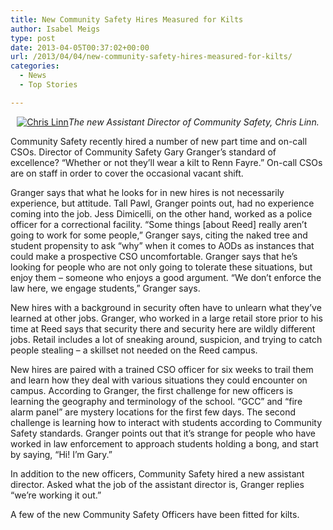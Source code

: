 ```yaml
---
title: New Community Safety Hires Measured for Kilts
author: Isabel Meigs
type: post
date: 2013-04-05T00:37:02+00:00
url: /2013/04/04/new-community-safety-hires-measured-for-kilts/
categories:
  - News
  - Top Stories

---
```

<p style="text-align: center;">
  <a href="https://i1.wp.com/www.reedquest.org/wp-content/uploads/2013/04/Post-In-Note-Man_web.jpg"><img class="aligncenter size-full wp-image-2214" alt="Chris Linn" src="https://i1.wp.com/www.reedquest.org/wp-content/uploads/2013/04/Post-In-Note-Man_web.jpg?resize=770%2C513" data-recalc-dims="1" /></a><em>The new Assistant Director of Community Safety, Chris Linn.</em>
</p>

Community Safety recently hired a number of new part time and on-call CSOs. Director of Community Safety Gary Granger’s standard of excellence? “Whether or not they’ll wear a kilt to Renn Fayre.” On-call CSOs are on staff in order to cover the occasional vacant shift.

Granger says that what he looks for in new hires is not necessarily experience, but attitude. Tall Pawl, Granger points out, had no experience coming into the job. Jess Dimicelli, on the other hand, worked as a police officer for a correctional facility. “Some things [about Reed] really aren’t going to work for some people,” Granger says, citing the naked tree and student propensity to ask “why” when it comes to AODs as instances that could make a prospective CSO uncomfortable. Granger says that he’s looking for people who are not only going to tolerate these situations, but enjoy them – someone who enjoys a good argument. “We don’t enforce the law here, we engage students,” Granger says.

New hires with a background in security often have to unlearn what they’ve learned at other jobs. Granger, who worked in a large retail store prior to his time at Reed says that security there and security here are wildly different jobs. Retail includes a lot of sneaking around, suspicion, and trying to catch people stealing – a skillset not needed on the Reed campus.

New hires are paired with a trained CSO officer for six weeks to trail them and learn how they deal with various situations they could encounter on campus. According to Granger, the first challenge for new officers is learning the geography and terminology of the school. “GCC” and “fire alarm panel” are mystery locations for the first few days. The second challenge is learning how to interact with students according to Community Safety standards. Granger points out that it’s strange for people who have worked in law enforcement to approach students holding a bong, and start by saying, “Hi! I’m Gary.”

In addition to the new officers, Community Safety hired a new assistant director. Asked what the job of the assistant director is, Granger replies “we’re working it out.”

A few of the new Community Safety Officers have been fitted for kilts.